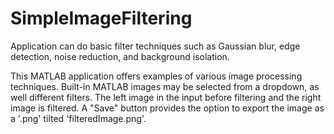 # SimpleImageFiltering
Application can do basic filter techniques such as Gaussian blur, edge detection, noise reduction, and background isolation.

This MATLAB application offers examples of various image processing techniques.  Built-in MATLAB images may be selected from a dropdown, as well different filters. The left image in the input before filtering and the right image is filtered.
A "Save" button provides the option to export the image as a '.png' tilted 'filteredImage.png'.
